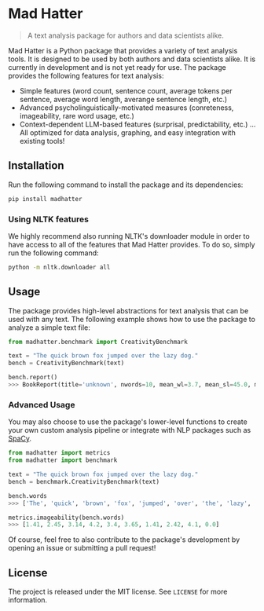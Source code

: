 # Mad Hatter

> A text analysis package for authors and data scientists alike.

Mad Hatter is a Python package that provides a variety of text analysis tools. It is designed to be used by both authors and data scientists alike. It is currently in development and is not yet ready for use. The package provides the following features for text analysis:

- Simple features (word count, sentence count, average tokens per sentence, average word length, averange sentence length, etc.)
- Advanced psycholinguistically-motivated measures (conreteness, imageability, rare word usage, etc.)
- Context-dependent LLM-based features (surprisal, predictability, etc.)
... All optimized for data analysis, graphing, and easy integration with existing tools!

## Installation

Run the following command to install the package and its dependencies:

```bash
pip install madhatter
```

### Using NLTK features

We highly recommend also running NLTK's downloader module in order to have access to all of the features that Mad Hatter provides. To do so, simply run the following command:

```bash
python -m nltk.downloader all
```

## Usage

The package provides high-level abstractions for text analysis that can be used with any text. The following example shows how to use the package to analyze a simple text file:

```python
from madhatter.benchmark import CreativityBenchmark

text = "The quick brown fox jumped over the lazy dog."
bench = CreativityBenchmark(text)

bench.report()
>>> BookReport(title='unknown', nwords=10, mean_wl=3.7, mean_sl=45.0, mean_tokenspersent=10.0, prop_contentwords=0.1, mean_conc=4.0633333333333335, mean_img=5.359999999999999, mean_freq=-1.6792249660842167, prop_pos={'ADJ': 0.2, 'NOUN': 0.3, 'VERB': 0.1}, surprisal=None, predictability=None)
```

### Advanced Usage

You may also choose to use the package's lower-level functions to create your own custom analysis pipeline or integrate with NLP packages such as [SpaCy](https://github.com/explosion/spaCy).

```python
from madhatter import metrics
from madhatter import benchmark

text = "The quick brown fox jumped over the lazy dog."
bench = benchmark.CreativityBenchmark(text)

bench.words
>>> ['The', 'quick', 'brown', 'fox', 'jumped', 'over', 'the', 'lazy', 'dog', '.']

metrics.imageability(bench.words)
>>> [1.41, 2.45, 3.14, 4.2, 3.4, 3.65, 1.41, 2.42, 4.1, 0.0]
```

Of course, feel free to also contribute to the package's development by opening an issue or submitting a pull request!

## License

The project is released under the MIT license. See `LICENSE` for more information.